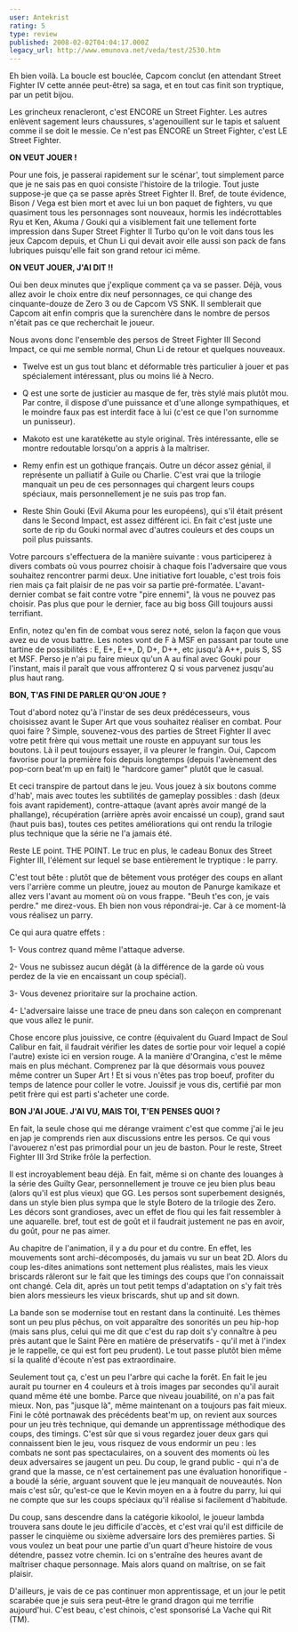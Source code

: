 ```yaml
---
user: Antekrist
rating: 5
type: review
published: 2008-02-02T04:04:17.000Z
legacy_url: http://www.emunova.net/veda/test/2530.htm
---
```

Eh bien voilà. La boucle est bouclée, Capcom conclut (en attendant Street Fighter IV cette année peut-être) sa saga, et en tout cas finit son tryptique, par un petit bijou.  

Les grincheux renacleront, c'est ENCORE un Street Fighter. Les autres enlèvent sagement leurs chaussures, s'agenouillent sur le tapis et saluent comme il se doit le messie. Ce n'est pas ENCORE un Street Fighter, c'est LE Street Fighter.  

  

**ON VEUT JOUER !**  

Pour une fois, je passerai rapidement sur le scénar', tout simplement parce que je ne sais pas en quoi consiste l'histoire de la trilogie. Tout juste suppose-je que ça se passe après Street Fighter II. Bref, de toute évidence, Bison / Vega est bien mort et avec lui un bon paquet de fighters, vu que quasiment tous les personnages sont nouveaux, hormis les indécrottables Ryu et Ken, Akuma / Gouki qui a visiblement fait une tellement forte impression dans Super Street Fighter II Turbo qu'on le voit dans tous les jeux Capcom depuis, et Chun Li qui devait avoir elle aussi son pack de fans lubriques puisqu'elle fait son grand retour ici même.  

  

**ON VEUT JOUER, J'AI DIT !!**  

Oui ben deux minutes que j'explique comment ça va se passer. Déjà, vous allez avoir le choix entre dix neuf personnages, ce qui change des cinquante-douze de Zero 3 ou de Capcom VS SNK. Il semblerait que Capcom ait enfin compris que la surenchère dans le nombre de persos n'était pas ce que recherchait le joueur.  

Nous avons donc l'ensemble des persos de Street Fighter III Second Impact, ce qui me semble normal, Chun Li de retour et quelques nouveaux.  

- Twelve est un gus tout blanc et déformable très particulier à jouer et pas spécialement intéressant, plus ou moins lié à Necro.  

- Q est une sorte de justicier au masque de fer, très stylé mais plutôt mou. Par contre, il dispose d'une puissance et d'une allonge sympathiques, et le moindre faux pas est interdit face à lui (c'est ce que l'on surnomme un punisseur).  

- Makoto est une karatékette au style original. Très intéressante, elle se montre redoutable lorsqu'on a appris à la maîtriser.  

- Remy enfin est un gothique français. Outre un décor assez génial, il représente un palliatif à Guile ou Charlie. C'est vrai que la trilogie manquait un peu de ces personnages qui chargent leurs coups spéciaux, mais personnellement je ne suis pas trop fan.  

- Reste Shin Gouki (Evil Akuma pour les européens), qui s'il était présent dans le Second Impact, est assez différent ici. En fait c'est juste une sorte de rip du Gouki normal avec d'autres couleurs et des coups un poil plus puissants.  

Votre parcours s'effectuera de la manière suivante : vous participerez à divers combats où vous pourrez choisir à chaque fois l'adversaire que vous souhaitez rencontrer parmi deux. Une initiative fort louable, c'est trois fois rien mais ça fait plaisir de ne pas voir sa partie pré-formatée. L'avant-dernier combat se fait contre votre "pire ennemi", là vous ne pouvez pas choisir. Pas plus que pour le dernier, face au big boss Gill toujours aussi terrifiant.  

Enfin, notez qu'en fin de combat vous serez noté, selon la façon que vous avez eu de vous battre. Les notes vont de F à MSF en passant par toute une tartine de possibilités : E, E+, E++, D, D+, D++, etc jusqu'à A++, puis S, SS et MSF. Perso je n'ai pu faire mieux qu'un A au final avec Gouki pour l'instant, mais il paraît que vous affronterez Q si vous parvenez jusqu'au plus haut rang.  

  

**BON, T'AS FINI DE PARLER QU'ON JOUE ?**  

Tout d'abord notez qu'à l'instar de ses deux prédécesseurs, vous choisissez avant le Super Art que vous souhaitez réaliser en combat. Pour quoi faire ? Simple, souvenez-vous des parties de Street Fighter II avec votre petit frère qui vous mettait une rouste en appuyant sur tous les boutons. Là il peut toujours essayer, il va pleurer le frangin. Oui, Capcom favorise pour la première fois depuis longtemps (depuis l'avènement des pop-corn beat'm up en fait) le "hardcore gamer" plutôt que le casual.  

Et ceci transpire de partout dans le jeu. Vous jouez à six boutons comme d'hab', mais avec toutes les subtilités de gameplay possibles : dash (deux fois avant rapidement), contre-attaque (avant après avoir mangé de la phallange), récupération (arrière après avoir encaissé un coup), grand saut (haut puis bas), toutes ces petites améliorations qui ont rendu la trilogie plus technique que la série ne l'a jamais été.  

  

Reste LE point. THE POINT. Le truc en plus, le cadeau Bonux des Street Fighter III, l'élément sur lequel se base entièrement le tryptique : le parry.  

C'est tout bête : plutôt que de bêtement vous protéger des coups en allant vers l'arrière comme un pleutre, jouez au mouton de Panurge kamikaze et allez vers l'avant au moment où on vous frappe. "Beuh t'es con, je vais perdre." me direz-vous. Eh bien non vous répondrai-je. Car à ce moment-là vous réalisez un parry.  

Ce qui aura quatre effets :  

1- Vous contrez quand même l'attaque adverse.  

2- Vous ne subissez aucun dégât (à la différence de la garde où vous perdez de la vie en encaissant un coup spécial).  

3- Vous devenez prioritaire sur la prochaine action.  

4- L'adversaire laisse une trace de pneu dans son caleçon en comprenant que vous allez le punir.  

Chose encore plus jouissive, ce contre (équivalent du Guard Impact de Soul Calibur en fait, il faudrait vérifier les dates de sortie pour voir lequel a copié l'autre) existe ici en version rouge. A la manière d'Orangina, c'est le même mais en plus méchant. Comprenez par là que désormais vous pouvez même contrer un Super Art ! Et si vous n'êtes pas trop boeuf, profiter du temps de latence pour coller le votre. Jouissif je vous dis, certifié par mon petit frère qui est parti s'acheter une corde.  

  

**BON J'AI JOUE. J'AI VU, MAIS TOI, T'EN PENSES QUOI ?**  

En fait, la seule chose qui me dérange vraiment c'est que comme j'ai le jeu en jap je comprends rien aux discussions entre les persos. Ce qui vous l'avouerez n'est pas primordial pour un jeu de baston. Pour le reste, Street Fighter III 3rd Strike frôle la perfection.  

Il est incroyablement beau déjà. En fait, même si on chante des louanges à la série des Guilty Gear, personnellement je trouve ce jeu bien plus beau (alors qu'il est plus vieux) que GG. Les persos sont superbement designés, dans un style bien plus sympa que le style Botero de la trilogie des Zero. Les décors sont grandioses, avec un effet de flou qui les fait ressembler à une aquarelle. bref, tout est de goût et il faudrait justement ne pas en avoir, du goût, pour ne pas aimer.  

Au chapitre de l'animation, il y a du pour et du contre. En effet, les mouvements sont archi-décomposés, du jamais vu sur un beat 2D. Alors du coup les-dites animations sont nettement plus réalistes, mais les vieux briscards râleront sur le fait que les timings des coups que l'on connaissait ont changé. Cela dit, après un tout petit temps d'adaptation on s'y fait très bien alors messieurs les vieux briscards, shut up and sit down.  

La bande son se modernise tout en restant dans la continuité. Les thèmes sont un peu plus pêchus, on voit apparaître des sonorités un peu hip-hop (mais sans plus, celui qui me dit que c'est du rap doit s'y connaître à peu près autant que le Saint Père en matière de préservatifs - qu'il met à l'index je le rappelle, ce qui est fort peu prudent). Le tout passe plutôt bien même si la qualité d'écoute n'est pas extraordinaire.  

Seulement tout ça, c'est un peu l'arbre qui cache la forêt. En fait le jeu aurait pu tourner en 4 couleurs et à trois images par secondes qu'il aurait quand même été une bombe. Parce que niveau jouabilité, on n'a pas fait mieux. Non, pas "jusque là", même maintenant on a toujours pas fait mieux. Fini le côté portnawak des précédents beat'm up, on revient aux sources pour un jeu très technique, qui demande un apprentissage méthodique des coups, des timings. C'est sûr que si vous regardez jouer deux gars qui connaissent bien le jeu, vous risquez de vous endormir un peu : les combats ne sont pas spectaculaires, on a souvent des moments où les deux adversaires se jaugent un peu. Du coup, le grand public - qui n'a de grand que la masse, ce n'est certainement pas une évaluation honorifique - a boudé la série, arguant souvent que le jeu manquait de nouveautés. Non mais c'est sûr, qu'est-ce que le Kevin moyen en a à foutre du parry, lui qui ne compte que sur les coups spéciaux qu'il réalise si facilement d'habitude.  

Du coup, sans descendre dans la catégorie kikoolol, le joueur lambda trouvera sans doute le jeu difficile d'accès, et c'est vrai qu'il est difficile de passer le cinquième ou sixième adversaire lors des premières parties. Si vous voulez un beat pour une partie d'un quart d'heure histoire de vous détendre, passez votre chemin. Ici on s'entraîne des heures avant de maîtriser chaque personnage. Mais alors quand on maîtrise, on se fait plaisir.  

  

D'ailleurs, je vais de ce pas continuer mon apprentissage, et un jour le petit scarabée que je suis sera peut-être le grand dragon qui me terrifie aujourd'hui. C'est beau, c'est chinois, c'est sponsorisé La Vache qui Rit (TM).